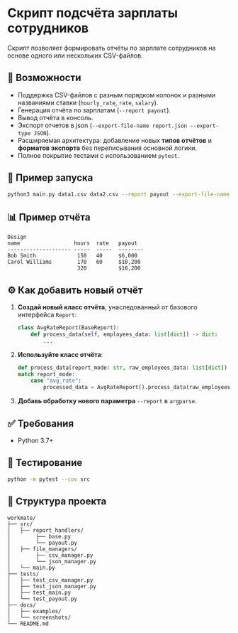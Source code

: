 
# Скрипт подсчёта зарплаты сотрудников

Скрипт позволяет формировать отчёты по зарплате сотрудников на основе одного или нескольких CSV-файлов.

## 📌 Возможности

- Поддержка CSV-файлов с разным порядком колонок и разными названиями ставки (`hourly_rate`, `rate`, `salary`).
- Генерация отчёта по зарплатам (`--report payout`).
- Вывод отчёта в консоль.
- Экспорт отчетов в json (`--export-file-name report.json --export-type JSON`).
- Расширяемая архитектура: добавление новых **типов отчётов** и **форматов экспорта** без переписывания основной логики.
- Полное покрытие тестами с использованием `pytest`.

## 🚀 Пример запуска

```bash
python3 main.py data1.csv data2.csv --report payout --export-file-name report.json --export-type JSON
```

## 📊 Пример отчёта

```
Design
name                 hours  rate   payout
-------------------- -----  -----  --------
Bob Smith             150   40     $6,000
Carol Williams        170   60     $10,200
                      320          $16,200
```

## ⚙️ Как добавить новый отчёт

1. **Создай новый класс отчёта**, унаследованный от базового интерфейса `Report`:
    ```python
    class AvgRateReport(BaseReport):
        def process_data(self, employees_data: list[dict]) -> dict:
            ...
    ```

2. **Используйте класс отчёта**:
    ```python
    def process_data(report_mode: str, raw_employees_data: list[dict]) -> dict:
    match report_mode:
        case "avg_rate":
            processed_data = AvgRateReport().process_data(raw_employees_data)
    ```

3. **Добавь обработку нового параметра** `--report` в `argparse`.

## ✅ Требования

- Python 3.7+

## 🧪 Тестирование

```bash
python -m pytest --cov src
```

## 📁 Структура проекта

```
workmate/
├── src/
│   ├── report_handlers/
│        ├── base.py
│        └── payout.py
│   ├── file_managers/
│        ├── csv_manager.py
│        └── json_manager.py
│   └── main.py
├── tests/
│   ├── test_csv_manager.py
│   ├── test_json_manager.py
│   ├── test_main.py
│   └── test_payout.py
├── docs/
│   ├── examples/
│   └── screenshots/
└── README.md
```
